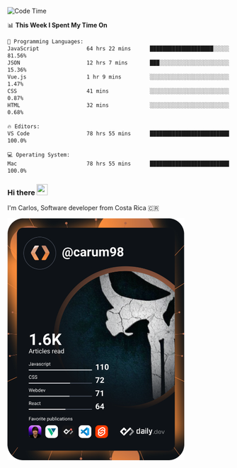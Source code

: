 
<!--START_SECTION:waka-->
![Code Time](http://img.shields.io/badge/Code%20Time-9%2C344%20hrs%2054%20mins-blue)

📊 **This Week I Spent My Time On** 

```text
💬 Programming Languages: 
JavaScript               64 hrs 22 mins      ████████████████████░░░░░   81.56% 
JSON                     12 hrs 7 mins       ███░░░░░░░░░░░░░░░░░░░░░░   15.36% 
Vue.js                   1 hr 9 mins         ░░░░░░░░░░░░░░░░░░░░░░░░░   1.47% 
CSS                      41 mins             ░░░░░░░░░░░░░░░░░░░░░░░░░   0.87% 
HTML                     32 mins             ░░░░░░░░░░░░░░░░░░░░░░░░░   0.68%

🔥 Editors: 
VS Code                  78 hrs 55 mins      █████████████████████████   100.0%

💻 Operating System: 
Mac                      78 hrs 55 mins      █████████████████████████   100.0%

```


<!--END_SECTION:waka-->

### Hi there <img src="https://media.giphy.com/media/hvRJCLFzcasrR4ia7z/giphy.gif" width="25px" height="25px">

I'm Carlos, Software developer from Costa Rica 🇨🇷

<a href="https://app.daily.dev/carum98"><img src="https://github.com/carum98/carum98/blob/main/devcard.svg" width="400" alt="Carlos Umaña Acevedo's Dev Card"/></a>
